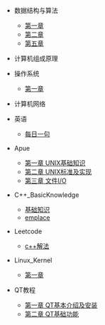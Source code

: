 <!-- docs/_sidebar.md -->
- 数据结构与算法
  - [第一章](DataStructuresAndAlgorithms/Chapter_One.md)
  - [第二章](DataStructuresAndAlgorithms/Chapter_Two.md)
  - [第五章](DataStructuresAndAlgorithms/Chapter_Five.md)

- 计算机组成原理

- 操作系统
  - [第一章](OperatingSystem/Chapter_One.md)


- 计算机网络 
  
- 英语
  - [每日一句](English/OneSentencePerDay.md)

- Apue
  - [第一章 UNIX基础知识](APUE/Chapter_One.md)
  - [第二章 UNIX标准及实现](APUE/Chapter_Two.md)
  - [第三章 文件I/O](APUE/Chapter_Three.md) 

- C++_BasicKnowledge
  - [基础知识](C++_BasicKnowledge/Chapter_One.md)
  - [emplace](C++_BasicKnowledge/emplace.md)
  
- Leetcode
  - [c++解法](Leetcode/Leetcode_CPP.md)

- Linux_Kernel
  - [第一章](Linux_Kernel/Chapter_One.md)

- QT教程
  - [第一章 QT基本介绍及安装](QT/Chapter_One.md)
  - [第二章 QT基础功能](QT/Chapter_Two.md)
